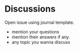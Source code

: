 # Discussions

Open issue using journal template.
- mention your questions
- mention their answers if any.
- any topic you wanna discuss
